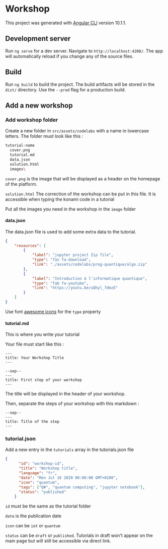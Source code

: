 # Workshop

This project was generated with [Angular CLI](https://github.com/angular/angular-cli) version 10.1.1.

## Development server

Run `ng serve` for a dev server. Navigate to `http://localhost:4200/`. The app will automatically reload if you change any of the source files.

## Build

Run `ng build` to build the project. The build artifacts will be stored in the `dist/` directory. Use the `--prod` flag for a production build.

## Add a new workshop

### Add workshop folder

Create a new folder in `src/assets/codelabs` with a name in lowercase letters.
The folder must look like this :
```bash
tutorial-name
  cover.png
  tutorial.md
  data.json
  solution.html
  images\
```

`cover.png` is the image that will be displayed as a header on the homepage of the platform.

`solution.html` The correction of the workshop can be put in this file. It is accessible when typing the konami code in a tutorial

Put all the images you need in the workshop in the `image` folder

#### data.json
The data.json file is used to add some extra data to the tutorial.
```json
{
    "resources": [
        {
            "label": "jupyter project Zip file",
            "type": "fas fa-download",
            "link": "./assets/codelabs/prog-quantique/algo.zip"
        },
        {
            "label": "Introduction à l'informatique quantique",
            "type": "fab fa-youtube",
            "link": "https://youtu.be/uQhyl_7dmzE"
        }        
    ]
}
```

Use font [awesome icons](https://fontawesome.com/icons?d=gallery&m=free) for the `type` property


#### tutorial.md
This is where you write your tutorial

Your file must start like this :
```markdhwo
---
title: Your Workshop Title
---

--sep--
---
title: First step of your workshop
---
```
The title will be displayed in the header of your workshop.

Then, separate the steps of your workshop with this markdown :
```
--sep--
---
title: Title of the step
---
```

### tutorial.json
Add a new entry in the `tutorials` array in the tutorials.json file
```json
{
      "id": "workshop-id",
      "title": "Workshop title",
      "language": "fr",
      "date": "Mon Jul 16 2020 00:00:00 GMT+0100",
      "icon": "quantum",
      "tags": ["Q#", "quantum computing", "jupyter notebook"],
      "status": "published"
    }
```

`id` must be the same as the tutorial folder

`date` is the publication date

`icon` can be `iot` or `quantum`

`status` can be `draft` or `published`. Tutorials in draft won't appear on the main page but will still be accessible via direct link.
